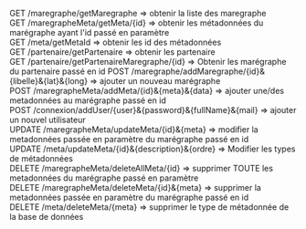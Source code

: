 GET /maregraphe/getMaregraphe => obtenir la liste des maregraphe  
GET /maregrapheMeta/getMeta/{id} => obtenir les métadonnées du marégraphe ayant l'id passé en paramètre  
GET /meta/getMetaId => obtenir les id des métadonnées  
GET /partenaire/getPartenaire => obtenir les partenaire  
GET /partenaire/getPartenaireMaregraphe/{id} => Obtenir les marégraphe du partenaire passé en id
POST /maregraphe/addMaregraphe/{id}&{libelle}&{lat}&{long} => ajouter un nouveau marégraphe   
POST /maregrapheMeta/addMeta/{id}&{meta}&{data} => ajouter une/des metadonnées au marégraphe passé en id  
POST /connexion/addUser/{user}&{password}&{fullName}&{mail} => ajouter un nouvel utilisateur  
UPDATE /maregrapheMeta/updateMeta/{id}&{meta} => modifier la metadonnées passée en paramètre du marégraphe passé en id  
UPDATE /meta/updateMeta/{id}&{description}&{ordre} => Modifier les types de métadonnées  
DELETE /maregrapheMeta/deleteAllMeta/{id} => supprimer TOUTE les metadonnées du marégraphe passé en paramètre  
DELETE /maregrapheMeta/deleteMeta/{id}&{meta} => supprimer la metadonnées passée en paramètre du marégraphe passé en id  
DELETE /meta/deleteMeta/{meta} => supprimer le type de métadonnée de la base de données  
